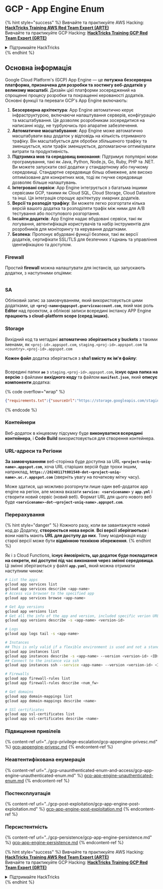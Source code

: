# GCP - App Engine Enum

{% hint style="success" %}
Вивчайте та практикуйте AWS Hacking:<img src="/.gitbook/assets/image.png" alt="" data-size="line">[**HackTricks Training AWS Red Team Expert (ARTE)**](https://training.hacktricks.xyz/courses/arte)<img src="/.gitbook/assets/image.png" alt="" data-size="line">\
Вивчайте та практикуйте GCP Hacking: <img src="/.gitbook/assets/image (2).png" alt="" data-size="line">[**HackTricks Training GCP Red Team Expert (GRTE)**<img src="/.gitbook/assets/image (2).png" alt="" data-size="line">](https://training.hacktricks.xyz/courses/grte)

<details>

<summary>Підтримайте HackTricks</summary>

* Перевірте [**плани підписки**](https://github.com/sponsors/carlospolop)!
* **Приєднуйтесь до** 💬 [**групи Discord**](https://discord.gg/hRep4RUj7f) або [**групи telegram**](https://t.me/peass) або **слідкуйте** за нами у **Twitter** 🐦 [**@hacktricks\_live**](https://twitter.com/hacktricks\_live)**.**
* **Діліться хакерськими трюками, подаючи PR до** [**HackTricks**](https://github.com/carlospolop/hacktricks) та [**HackTricks Cloud**](https://github.com/carlospolop/hacktricks-cloud) репозиторіїв на github.

</details>
{% endhint %}

## Основна інформація <a href="#reviewing-app-engine-configurations" id="reviewing-app-engine-configurations"></a>

Google Cloud Platform's (GCP) App Engine — це **потужна безсерверна платформа, призначена для розробки та хостингу веб-додатків у великому масштабі**. Дизайн цієї платформи зосереджений на спрощенні процесу розробки та покращенні керованості додатків. Основні функції та переваги GCP's App Engine включають:

1. **Безсерверна архітектура**: App Engine автоматично керує інфраструктурою, включаючи налаштування серверів, конфігурацію та масштабування. Це дозволяє розробникам зосередитися на написанні коду, не турбуючись про апаратне забезпечення.
2. **Автоматичне масштабування**: App Engine може автоматично масштабувати ваш додаток у відповідь на кількість отриманого трафіку. Він масштабується для обробки збільшеного трафіку та зменшується, коли трафік зменшується, допомагаючи оптимізувати витрати та продуктивність.
3. **Підтримка мов та середовищ виконання**: Підтримує популярні мови програмування, такі як Java, Python, Node.js, Go, Ruby, PHP та .NET. Ви можете запускати свої додатки у стандартному або гнучкому середовищі. Стандартне середовище більш обмежене, але високо оптимізоване для конкретних мов, тоді як гнучке середовище дозволяє більше налаштувань.
4. **Інтегровані сервіси**: App Engine інтегрується з багатьма іншими сервісами GCP, такими як Cloud SQL, Cloud Storage, Cloud Datastore та інші. Ця інтеграція спрощує архітектуру хмарних додатків.
5. **Версії та розподіл трафіку**: Ви можете легко розгортати кілька версій вашого додатка та розподіляти трафік між ними для A/B тестування або поступового розгортання.
6. **Інсайти додатків**: App Engine надає вбудовані сервіси, такі як логування, автентифікація користувачів та набір інструментів для розробників для моніторингу та керування додатками.
7. **Безпека**: Пропонує вбудовані функції безпеки, такі як версії додатків, сертифікати SSL/TLS для безпечних з'єднань та управління ідентифікацією та доступом.

### Firewall

Простий **firewall** можна налаштувати для інстансів, що запускають додатки, з наступними опціями:

<figure><img src="../../../.gitbook/assets/image (246).png" alt=""><figcaption></figcaption></figure>

### SA

Обліковий запис за замовчуванням, який використовується цими додатками, це **`<proj-name>@appspot.gserviceaccount.com`**, який має роль **Editor** над проектом, а облікові записи всередині інстансу APP Engine **працюють з cloud-platform scope (серед інших).**

### Storage

Вихідний код та метадані **автоматично зберігаються у buckets** з такими іменами, як `<proj-id>.appspot.com`, `staging.<proj-id>.appspot.com` та `<country>.<proj-id>.appspot.com`

**Кожен файл** додатка зберігається з **sha1 вмісту як ім'я файлу**:

<figure><img src="../../../.gitbook/assets/image (82).png" alt=""><figcaption></figcaption></figure>

Всередині папки **`ae`** з `staging.<proj-id>.appspot.com`, **існує одна папка на версію** з файлами **вихідного коду** та файлом **`manifest.json`**, який **описує компоненти** додатка:

{% code overflow="wrap" %}
```json
{"requirements.txt":{"sourceUrl":"https://storage.googleapis.com/staging.onboarding-host-98efbf97812843.appspot.com/a270eedcbe2672c841251022b7105d340129d108","sha1Sum":"a270eedc_be2672c8_41251022_b7105d34_0129d108"},"main_test.py":{"sourceUrl":"https://storage.googleapis.com/staging.onboarding-host-98efbf97812843.appspot.com/0ca32fd70c953af94d02d8a36679153881943f32","sha1Sum":"0ca32fd7_0c953af9_4d02d8a ...
```
{% endcode %}

### Контейнери

Веб-додаток в кінцевому підсумку буде **виконуватися всередині контейнера**, і **Code Build** використовується для створення контейнера.

### URL-адреси та Регіони

**За замовчуванням** веб-сторінка буде доступна за URL **`<project-uniq-name>.appspot.com`**, хоча URL старіших версій буде трохи іншим, наприклад, **`https://20240117t001540-dot-<project-uniq-name>.uc.r.appspot.com`** (зверніть увагу на початкову мітку часу).

Може здатися, що можливо розгорнути лише один веб-додаток app engine на регіон, але можна вказати **`service: <servicename>`** у **`app.yml`** і створити новий сервіс (новий веб). Формат URL для цього нового веб буде **`<servicename>-dot-<project-uniq-name>.appspot.com`**.

### Перерахування

{% hint style="danger" %}
Кожного разу, коли ви завантажуєте новий код до Додатку, **створюється нова версія**. **Всі версії зберігаються** і вони навіть мають **URL для доступу до них**. Тому модифікація коду старої версії може бути **відмінною технікою збереження**.
{% endhint %}

Як і з Cloud Functions, **існує ймовірність, що додаток буде покладатися на секрети, які доступні під час виконання через змінні середовища**. Ці змінні зберігаються у файлі **`app.yaml`**, який можна отримати наступним чином:
```bash
# List the apps
gcloud app services list
gcloud app services describe <app-name>
# Access via browser to the specified app
gcloud app services browse <app-name>

# Get App versions
gcloud app versions list
# Get all the info of the app and version, included specific verion URL and the env
gcloud app versions describe -s <app-name> <version-id>

# Logs
gcloud app logs tail -s <app-name>

# Instances
## This is only valid if a flexible environment is used and not a standard one
gcloud app instances list
gcloud app instances describe -s <app-name> --version <version-id> <ID>
## Connect to the instance via ssh
gcloud app instances ssh --service <app-name> --version <version-id> <ID>

# Firewalls
gcloud app firewall-rules list
gcloud app firewall-rules describe <num_fw>

# Get domains
gcloud app domain-mappings list
gcloud app domain-mappings describe <name>

# SSl certificates
gcloud app ssl-certificates list
gcloud app ssl-certificates describe <name>
```
### Підвищення привілеїв

{% content-ref url="../gcp-privilege-escalation/gcp-appengine-privesc.md" %}
[gcp-appengine-privesc.md](../gcp-privilege-escalation/gcp-appengine-privesc.md)
{% endcontent-ref %}

### Неавтентифікована енумерація

{% content-ref url="../gcp-unaunthenticated-enum-and-access/gcp-app-engine-unauthenticated-enum.md" %}
[gcp-app-engine-unauthenticated-enum.md](../gcp-unaunthenticated-enum-and-access/gcp-app-engine-unauthenticated-enum.md)
{% endcontent-ref %}

### Постексплуатація

{% content-ref url="../gcp-post-exploitation/gcp-app-engine-post-exploitation.md" %}
[gcp-app-engine-post-exploitation.md](../gcp-post-exploitation/gcp-app-engine-post-exploitation.md)
{% endcontent-ref %}

### Персистентність

{% content-ref url="../gcp-persistence/gcp-app-engine-persistence.md" %}
[gcp-app-engine-persistence.md](../gcp-persistence/gcp-app-engine-persistence.md)
{% endcontent-ref %}

{% hint style="success" %}
Вивчайте та практикуйте AWS Hacking:<img src="/.gitbook/assets/image.png" alt="" data-size="line">[**HackTricks Training AWS Red Team Expert (ARTE)**](https://training.hacktricks.xyz/courses/arte)<img src="/.gitbook/assets/image.png" alt="" data-size="line">\
Вивчайте та практикуйте GCP Hacking: <img src="/.gitbook/assets/image (2).png" alt="" data-size="line">[**HackTricks Training GCP Red Team Expert (GRTE)**<img src="/.gitbook/assets/image (2).png" alt="" data-size="line">](https://training.hacktricks.xyz/courses/grte)

<details>

<summary>Підтримайте HackTricks</summary>

* Перевірте [**плани підписки**](https://github.com/sponsors/carlospolop)!
* **Приєднуйтесь до** 💬 [**групи Discord**](https://discord.gg/hRep4RUj7f) або [**групи Telegram**](https://t.me/peass) або **слідкуйте** за нами на **Twitter** 🐦 [**@hacktricks\_live**](https://twitter.com/hacktricks\_live)**.**
* **Діліться хакерськими трюками, подаючи PR до** [**HackTricks**](https://github.com/carlospolop/hacktricks) та [**HackTricks Cloud**](https://github.com/carlospolop/hacktricks-cloud) репозиторіїв на github.

</details>
{% endhint %}

